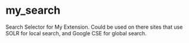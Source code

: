 # my_search
Search Selector for My Extension. Could be used on there sites that use SOLR for local search, and Google CSE for global search.
